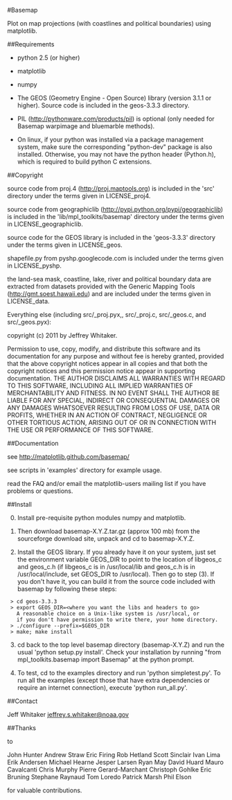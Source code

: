 #Basemap

Plot on map projections (with coastlines and political boundaries)
using matplotlib.

##Requirements

* python 2.5 (or higher)

* matplotlib

* numpy 

* The GEOS (Geometry Engine - Open Source) library (version 3.1.1 or higher).
Source code is included in the geos-3.3.3 directory.

* PIL (http://pythonware.com/products/pil) is optional (only
needed for Basemap warpimage and bluemarble methods).

* On linux, if your python was installed via a package management system, make
sure the corresponding "python-dev" package is also installed.  Otherwise, you
may not have the python header (Python.h), which is required to build python
C extensions.

##Copyright

source code from proj.4 (http://proj.maptools.org) is included in the
'src' directory under the terms given in LICENSE_proj4.

source code from geographiclib (http://pypi.python.org/pypi/geographiclib)
is included in the 'lib/mpl_toolkits/basemap' directory under the terms 
given in LICENSE_geographiclib.

source code for the GEOS library is
included in the 'geos-3.3.3' directory under the terms given in
LICENSE_geos.

shapefile.py from pyshp.googlecode.com is included under the terms given
in LICENSE_pyshp.

the land-sea mask, coastline, lake, river and political boundary data are extracted
from datasets provided with the Generic Mapping Tools
(http://gmt.soest.hawaii.edu)
and are included under the terms given in LICENSE_data.

Everything else (including src/_proj.pyx,,
src/_proj.c, src/_geos.c, and src/_geos.pyx):

copyright (c) 2011 by Jeffrey Whitaker.

Permission to use, copy, modify, and distribute this software and its
documentation for any purpose and without fee is hereby granted,
provided that the above copyright notices appear in all copies and that
both the copyright notices and this permission notice appear in
supporting documentation.
THE AUTHOR DISCLAIMS ALL WARRANTIES WITH REGARD TO THIS SOFTWARE,
INCLUDING ALL IMPLIED WARRANTIES OF MERCHANTABILITY AND FITNESS. IN NO
EVENT SHALL THE AUTHOR BE LIABLE FOR ANY SPECIAL, INDIRECT OR
CONSEQUENTIAL DAMAGES OR ANY DAMAGES WHATSOEVER RESULTING FROM LOSS OF
USE, DATA OR PROFITS, WHETHER IN AN ACTION OF CONTRACT, NEGLIGENCE OR
OTHER TORTIOUS ACTION, ARISING OUT OF OR IN CONNECTION WITH THE USE OR
PERFORMANCE OF THIS SOFTWARE.

##Documentation 

see http://matplotlib.github.com/basemap/

see scripts in 'examples' directory for example usage.

read the FAQ and/or email the matplotlib-users mailing list if 
you have problems or questions.

##Install

0. Install pre-requisite python modules numpy and matplotlib.

1. Then download basemap-X.Y.Z.tar.gz (approx 100 mb) from
the sourceforge download site, unpack and cd to basemap-X.Y.Z.

2. Install the GEOS library.  If you already have it on your
system, just set the environment variable GEOS_DIR to point to the location 
of libgeos_c and geos_c.h (if libgeos_c is in /usr/local/lib and
geos_c.h is in /usr/local/include, set GEOS_DIR to /usr/local).
Then go to step (3).  If you don't have it, you can build it from
the source code included with basemap by following these steps:

```
 > cd geos-3.3.3
 > export GEOS_DIR=<where you want the libs and headers to go>
   A reasonable choice on a Unix-like system is /usr/local, or
   if you don't have permission to write there, your home directory.
 > ./configure --prefix=$GEOS_DIR 
 > make; make install
```

3. cd back to the top level basemap directory (basemap-X.Y.Z) and
run the usual 'python setup.py install'.  Check your installation
by running "from mpl_toolkits.basemap import Basemap" at the python
prompt.

4. To test, cd to the examples directory and run 'python simpletest.py'.
To run all the examples (except those that have extra dependencies
or require an internet connection), execute 'python run_all.py'.

##Contact

Jeff Whitaker <jeffrey.s.whitaker@noaa.gov>


##Thanks

to

John Hunter
Andrew Straw
Eric Firing
Rob Hetland
Scott Sinclair
Ivan Lima
Erik Andersen
Michael Hearne
Jesper Larsen
Ryan May
David Huard
Mauro Cavalcanti
Chris Murphy
Pierre Gerard-Marchant
Christoph Gohlke
Eric Bruning
Stephane Raynaud
Tom Loredo
Patrick Marsh
Phil Elson

for valuable contributions.
